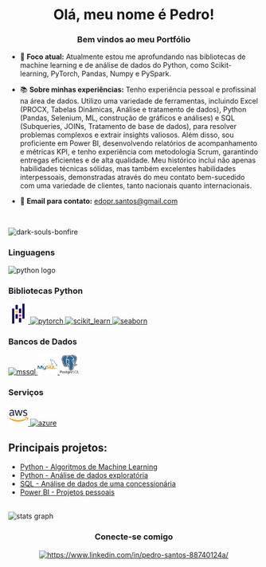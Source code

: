 
<h1 align="center">Olá, meu nome é Pedro!</h1>
<h3 align="center">Bem vindos ao meu Portfólio</h3>

- 🔭 **Foco atual:** Atualmente estou me aprofundando nas bibliotecas de machine learning e de análise de dados do Python, como Scikit-learning, PyTorch, Pandas, Numpy e PySpark.

- 📚 **Sobre minhas experiências:** Tenho experiência pessoal e profissinal na área de dados. Utilizo uma variedade de ferramentas, incluindo Excel (PROCX, Tabelas Dinâmicas, Análise e tratamento de dados), Python (Pandas, Selenium, ML, construção de gráficos e análises) e SQL (Subqueries, JOINs, Tratamento de base de dados), para resolver problemas complexos e extrair insights valiosos. Além disso, sou proficiente em Power BI, desenvolvendo relatórios de acompanhamento e métricas KPI, e tenho experiência com metodologia Scrum, garantindo entregas eficientes e de alta qualidade. Meu histórico inclui não apenas habilidades técnicas sólidas, mas também excelentes habilidades interpessoais, demonstradas através do meu contato bem-sucedido com uma variedade de clientes, tanto nacionais quanto internacionais.

-  📝 **Email para contato:** edopr.santos@gmail.com
<br>
  
![dark-souls-bonfire](https://github.com/PedroDSantos04/PedroDSantos04/assets/111816058/d1daedf2-ff3e-4cfb-8c39-ed78fe69769c)


<h3>Linguagens</h3>
<div align="left">
  <img src="https://cdn.jsdelivr.net/gh/devicons/devicon/icons/python/python-original.svg" height="40" alt="python logo"  />
</div>

<h3>Bibliotecas Python</h3>
<p align="left"> <a href="https://pandas.pydata.org/" target="_blank" rel="noreferrer"> <img src="https://raw.githubusercontent.com/devicons/devicon/2ae2a900d2f041da66e950e4d48052658d850630/icons/pandas/pandas-original.svg" alt="pandas" width="40" height="40"/> </a> <a href="https://pytorch.org/" target="_blank" rel="noreferrer"> <img src="https://www.vectorlogo.zone/logos/pytorch/pytorch-icon.svg" alt="pytorch" width="40" height="40"/> </a> <a href="https://scikit-learn.org/" target="_blank" rel="noreferrer"> <img src="https://upload.wikimedia.org/wikipedia/commons/0/05/Scikit_learn_logo_small.svg" alt="scikit_learn" width="40" height="40"/> </a> <a href="https://seaborn.pydata.org/" target="_blank" rel="noreferrer"> <img src="https://seaborn.pydata.org/_images/logo-mark-lightbg.svg" alt="seaborn" width="40" height="40"/> </a> </p>

<h3>Bancos de Dados</h3>
<p> <a href="https://www.microsoft.com/en-us/sql-server" target="_blank" rel="noreferrer"> <img src="https://www.svgrepo.com/show/303229/microsoft-sql-server-logo.svg" alt="mssql" width="40" height="40"/> </a> <a href="https://www.mysql.com/" target="_blank" rel="noreferrer"> <img src="https://raw.githubusercontent.com/devicons/devicon/master/icons/mysql/mysql-original-wordmark.svg" alt="mysql" width="40" height="40"/> </a> <a href="https://www.postgresql.org" target="_blank" rel="noreferrer"> <img src="https://raw.githubusercontent.com/devicons/devicon/master/icons/postgresql/postgresql-original-wordmark.svg" alt="postgresql" width="40" height="40"/> </a> </p>

<h3>Serviços</h3>
<p align="left"> <a href="https://aws.amazon.com" target="_blank" rel="noreferrer"> <img src="https://raw.githubusercontent.com/devicons/devicon/master/icons/amazonwebservices/amazonwebservices-original-wordmark.svg" alt="aws" width="40" height="40"/> </a> <a href="https://azure.microsoft.com/en-in/" target="_blank" rel="noreferrer"> <img src="https://www.vectorlogo.zone/logos/microsoft_azure/microsoft_azure-icon.svg" alt="azure" width="40" height="40"/> </a> </p>

## Principais projetos:
- [Python - Algoritmos de Machine Learning](https://github.com/PedroDSantos04/analise_credito)
- [Python - Análise de dados exploratória](https://github.com/PedroDSantos04/AnaliseIBM/tree/main)
- [SQL - Análise de dados de uma concessionária](https://github.com/PedroDSantos04/Curso_SQL)
- [Power BI - Projetos pessoais](https://github.com/PedroDSantos04/power_bi)

<br>
<div align="left">
  <img src="https://github-readme-stats.vercel.app/api?username=PedroDSantos04&hide_title=false&hide_rank=false&show_icons=true&include_all_commits=true&count_private=true&disable_animations=false&theme=dracula&locale=en&hide_border=false&order=1" height="150" alt="stats graph"  />
</div>

<h3 align="center">Conecte-se comigo</h3>
<p align="center">
<a href="https://linkedin.com/in/https://www.linkedin.com/in/pedro-santos-88740124a/" target="blank"><img align="center" src="https://raw.githubusercontent.com/rahuldkjain/github-profile-readme-generator/master/src/images/icons/Social/linked-in-alt.svg" alt="https://www.linkedin.com/in/pedro-santos-88740124a/" height="30" width="40" /></a>
</p>
